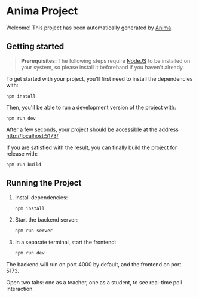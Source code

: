 # Anima Project

Welcome! This project has been automatically generated by [Anima](https://animaapp.com/).

## Getting started

> **Prerequisites:**
> The following steps require [NodeJS](https://nodejs.org/en/) to be installed on your system, so please
> install it beforehand if you haven't already.

To get started with your project, you'll first need to install the dependencies with:

```
npm install
```

Then, you'll be able to run a development version of the project with:

```
npm run dev
```

After a few seconds, your project should be accessible at the address
[http://localhost:5173/](http://localhost:5173/)


If you are satisfied with the result, you can finally build the project for release with:

```
npm run build
```

## Running the Project

1. Install dependencies:
   ```bash
   npm install
   ```
2. Start the backend server:
   ```bash
   npm run server
   ```
3. In a separate terminal, start the frontend:
   ```bash
   npm run dev
   ```

The backend will run on port 4000 by default, and the frontend on port 5173.

Open two tabs: one as a teacher, one as a student, to see real-time poll interaction.
